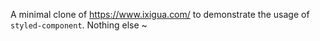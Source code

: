 A minimal clone of https://www.ixigua.com/ to demonstrate the usage of `styled-component`. Nothing else ~
